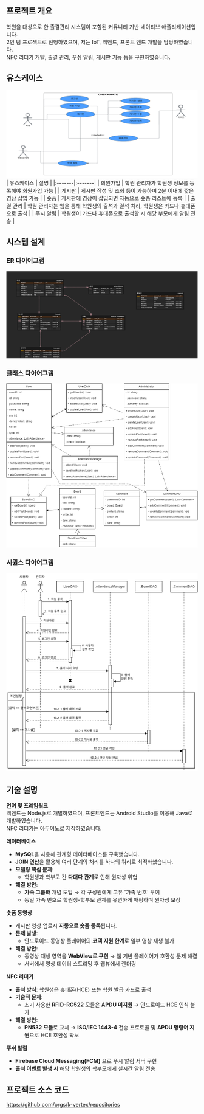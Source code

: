## 프로젝트 개요
학원을 대상으로 한 출결관리 시스템이 포함된 커뮤니티 기반 네이티브 애플리케이션입니다. <br>
2인 팀 프로젝트로 진행하였으며, 저는 IoT, 백엔드, 프론트 엔드 개발을 담당하였습니다. <br>
NFC 리더기 개발, 출결 관리, 푸쉬 알림, 게시판 기능 등을 구현하였습니다.

## 유스케이스
![USE](img/checkmate%20유스케이스.png)
| 유스케이스 | 설명 |
|:-------|:-------|
| 회원가입 | 학원 관리자가 학원생 정보를 등록해야 회원가입 가능 |
| 게시판 | 게시판 작성 밎 조회 등이 가능하며 2분 이내에 짧은 영상 삽입 가능 |
| 숏폼 | 게시판에 영상이 삽입되면 자동으로 숏폼 리스트에 등록 |
| 출결 관리 | 학원 관리자는 웹을 통해 학원생의 출석과 결석 처리, 학원생은 카드나 휴대폰으로 출석 |
| 푸시 알림 | 학원생이 카드나 휴대폰으로 출석할 시 해당 부모에게 알림 전송 |

## 시스템 설계
### ER 다이어그램
![ER](img/checkmate%20ER%20다이어그램.png)
### 클래스 다이어그램
![CLASS](img/checkmate%20클래스%20다이어그램.png)
### 시퀀스 다이어그램
![SEQUENCE](img/checkmate%20시퀀스%20다이어그램.png)

## 기술 설명
**언어 및 프레임워크** <br>
백엔드는 Node.js로 개발하였으며, 프론트엔드는 Android Studio를 이용해 Java로 개발하였습니다. <br>
NFC 리더기는 아두이노로 제작하였습니다. 

**데이터베이스**
- **MySQL**을 사용해 관계형 데이터베이스를 구축했습니다.
- **JOIN 연산**을 활용해 여러 단계의 처리를 하나의 쿼리로 최적화했습니다.
- **모델링 핵심 문제**:
  - 학원생과 학부모 간 **다대다 관계**로 인해 원자성 위협
- **해결 방안**:
  - **가족 그룹화** 개념 도입 → 각 구성원에게 고유 '가족 번호' 부여
  - 동일 가족 번호로 학원생-학부모 관계를 유연하게 매핑하며 원자성 보장 <br>

**숏폼 동영상**
- 게시판 영상 업로시 **자동으로 숏폼 등록**됩니다.
- **문제 발생**:
  - 안드로이드 동영상 플레이어의 **코덱 지원 한계**로 일부 영상 재생 불가
- **해결 방안**:
  - 동영상 재생 영역을 **WebView로 구현** → 웹 기반 플레이어가 호환성 문제 해결
  - 서버에서 영상 데이터 스트리밍 후 웹뷰에서 렌더링

**NFC 리더기**
- **출석 방식**: 학원생은 휴대폰(HCE) 또는 학원 발급 카드로 출석
- **기술적 문제**:
  - 초기 사용한 **RFID-RC522** 모듈은 **APDU 미지원** → 안드로이드 HCE 인식 불가
- **해결 방안**:
  - **PN532 모듈**로 교체 → **ISO/IEC 1443-4** 전송 프로토콜 및 **APDU 명령어 지원**으로 HCE 호환성 확보

**푸쉬 알림**
- **Firebase Cloud Messaging(FCM)** 으로 푸시 알림 서버 구현
- **출석 이벤트 발생 시** 해당 학원생의 학부모에게 실시간 알림 전송

## 프로젝트 소스 코드
https://github.com/orgs/k-vertex/repositories
